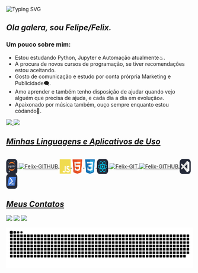 <img
     src="https://readme-typing-svg.herokuapp.com?font=Fira+Code&pause=1000&color=13F7F1&width=435&lines=Sejam+bem+vindos+ao+meu+perfil+😁"
            alt="Typing SVG"/> 
 
 ## _Ola galera, sou Felipe/Felix._
 ### Um pouco sobre mim:

- Estou estudando Python, Jupyter e Automação atualmente♨.
- A procura de novos cursos de programação, se tiver recomendações estou aceitando. 
- Gosto de comunicação e estudo por conta prórpria Marketing e Publicidade🗨.  
- Amo aprender e também tenho disposição de ajudar quando vejo alguém que precisa de ajuda, e cada dia a dia em evolução✊.
- Apaixonado por música também, ouço sempre enquanto estou códando🎵.
<div>
  <a href = "https://github.com/FelipePereiraFelix">
  <img height="180em" src="https://github-readme-stats.vercel.app/api?username=FelipePereiraFelix&show_icons=true&theme=synthwave&include_all_commits=true&count_private=true">   
  <img height="180em" src="https://github-readme-stats.vercel.app/api/top-langs/?username=FelipePereiraFelix&layout=compact&theme=synthwave">  
</div>

  ## _Minhas Linguagens e Aplicativos de Uso_
  <div style="display: inline_block"><br>
    <img align="center" alt="Felix-GITHUB" height="40" width="30" src="https://github.com/LelouchFR/skill-icons/blob/main/assets/jupyter-auto.svg">
    <img align="center" alt="Felix-GITHUB" height="40" width="30" src="https://raw.githubusercontent.com/jmnote/z-icons/master/svg/python.svg">
    <img align="center" alt="Felix-JS" height="40" width="30" src= "https://raw.githubusercontent.com/devicons/devicon/master/icons/javascript/javascript-plain.svg">
    <img align="center" alt="Felix-HTML" height="40" width="30" src="https://raw.githubusercontent.com/devicons/devicon/master/icons/html5/html5-original.svg">
    <img align="center" alt="Felix-CSS" height="40" width="30" src="https://raw.githubusercontent.com/devicons/devicon/master/icons/css3/css3-original.svg">
    <img align="center" alt="Felix-GITHUB" height="40" width="30" src="https://github.com/tandpfun/skill-icons/blob/main/icons/React-Dark.svg">
    <img align="center" alt="Felix-GIT" height="40" width="30" src="https://raw.githubusercontent.com/jmnote/z-icons/master/svg/git.svg">
    <img align="center" alt="Felix-GITHUB" height="40" width="30" src="https://raw.githubusercontent.com/jmnote/z-icons/master/svg/github.svg">
    <img align="center" alt="Felix-JS" height="40" width="30" src= "https://github.com/tandpfun/skill-icons/blob/main/icons/VSCode-Dark.svg">
    <img align="center" alt="Felix-GITHUB" height="40" width="30" src="https://github.com/LelouchFR/skill-icons/blob/main/assets/powershell-auto.svg">
  </div>
  
  ## _Meus Contatos_
  <div>
    <a href="https://www.linkedin.com/in/felipe-pereira-b257b91a6"  target="_blank"><img src="https://img.shields.io/badge/-LinkedIn-%230077B5?style=for-the-badge&logo=linkedin&logoColor=white" target="_blank"></a>
    <a href="https://account.microsoft.com/profile/?refd=outlook.live.com" target="_blank"><img src="https://img.shields.io/badge/Microsoft_Outlook-0078D4?style=for-the-badge&logo=microsoft-outlook&logoColor=white" target="_blank"></a>
    <a href="https://github.com/FelipePereiraFelix" target="_blank"><img src="https://img.shields.io/badge/GitHub-100000?style=for-the-badge&logo=github&logoColor=white" target="_blank"></a>
       


![Snake animation](https://github.com/FelipePereiraFelix/FelipePereiraFelix/blob/output/github-contribution-grid-snake.svg)

    
</div>

